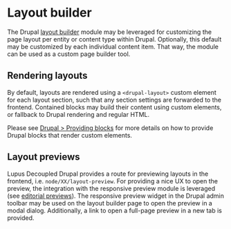 # Layout builder

The Drupal [layout builder](https://www.drupal.org/docs/8/core/modules/layout-builder) module may be leveraged for customizing the page layout per entity or content type within Drupal. Optionally, this default may be customized by each individual content item. That way, the module can be used as a custom page builder tool.

## Rendering layouts

By default, layouts are rendered using a `<drupal-layout>` custom element for each layout section, such that any section settings are forwarded to the frontend. Contained blocks may build their content using custom elements, or fallback to Drupal rendering and regular HTML.

Please see [Drupal > Providing blocks](/drupal/providing-blocks) for more details on how to provide Drupal blocks that render custom elements.

## Layout previews

Lupus Decoupled Drupal provides a route for previewing layouts in the frontend, i.e. `node/XX/layout-preview`. For providing a nice UX to open the preview, the integration with the responsive preview module is leveraged (see [editorial previews](/guide/editorial-previews)). The responsive preview widget in the Drupal admin toolbar may be used on the layout builder page to open the preview in a modal dialog. Additionally, a link to open a full-page preview in a new tab is provided.
